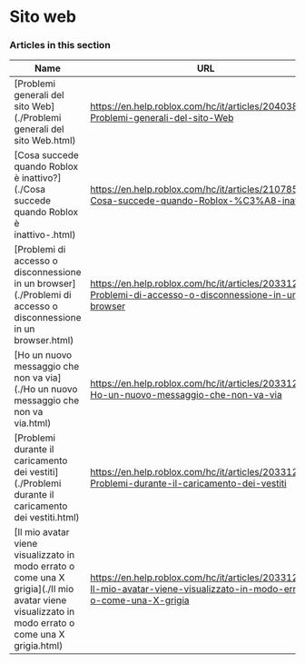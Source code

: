 # Sito web  
### Articles in this section
Name|URL
-|-
[Problemi generali del sito Web](./Problemi generali del sito Web.html) |https://en.help.roblox.com/hc/it/articles/204038784-Problemi-generali-del-sito-Web
[Cosa succede quando Roblox è inattivo?](./Cosa succede quando Roblox è inattivo-.html) |https://en.help.roblox.com/hc/it/articles/210785523-Cosa-succede-quando-Roblox-%C3%A8-inattivo-
[Problemi di accesso o disconnessione in un browser](./Problemi di accesso o disconnessione in un browser.html) |https://en.help.roblox.com/hc/it/articles/203312820-Problemi-di-accesso-o-disconnessione-in-un-browser
[Ho un nuovo messaggio che non va via](./Ho un nuovo messaggio che non va via.html) |https://en.help.roblox.com/hc/it/articles/203312970-Ho-un-nuovo-messaggio-che-non-va-via
[Problemi durante il caricamento dei vestiti](./Problemi durante il caricamento dei vestiti.html) |https://en.help.roblox.com/hc/it/articles/203312930-Problemi-durante-il-caricamento-dei-vestiti
[Il mio avatar viene visualizzato in modo errato o come una X grigia](./Il mio avatar viene visualizzato in modo errato o come una X grigia.html) |https://en.help.roblox.com/hc/it/articles/203312960-Il-mio-avatar-viene-visualizzato-in-modo-errato-o-come-una-X-grigia
